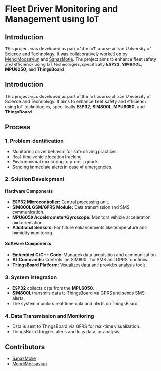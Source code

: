 # Fleet Driver Monitoring and Management using IoT

## Introduction

This project was developed as part of the IoT course at Iran University of Science and Technology. It was collaboratively worked on by [MehdiMoosaviun](https://github.com/tsSMehdiM) and [SanazMotie](https://github.com/sanazmotie). The project aims to enhance fleet safety and efficiency using IoT technologies, specifically **ESP32**, **SIM800L**, **MPU6050**, and **ThingsBoard**.

## Introduction

This project was developed as part of the IoT course at Iran University of Science and Technology. It aims to enhance fleet safety and efficiency using IoT technologies, specifically **ESP32**, **SIM800L**, **MPU6050**, and **ThingsBoard**.

## Process

### 1. Problem Identification
- Monitoring driver behavior for safe driving practices.
- Real-time vehicle location tracking.
- Environmental monitoring to protect goods.
- Sending immediate alerts in case of emergencies.

### 2. Solution Development

#### Hardware Components
- **ESP32 Microcontroller:** Central processing unit.
- **SIM800L GSM/GPRS Module:** Data transmission and SMS communication.
- **MPU6050 Accelerometer/Gyroscope:** Monitors vehicle acceleration and orientation.
- **Additional Sensors:** For future enhancements like temperature and humidity monitoring.

#### Software Components
- **Embedded C/C++ Code:** Manages data acquisition and communication.
- **AT Commands:** Controls the SIM800L for SMS and GPRS functions.
- **ThingsBoard Platform:** Visualizes data and provides analysis tools.

### 3. System Integration
- **ESP32** collects data from the **MPU6050**.
- **SIM800L** transmits data to ThingsBoard via GPRS and sends SMS alerts.
- The system monitors real-time data and alerts on ThingsBoard.

### 4. Data Transmission and Monitoring
- Data is sent to ThingsBoard via GPRS for real-time visualization.
- ThingsBoard triggers alerts and logs data for analysis.

## Contributors
-  [SanazMotie](https://github.com/sanazmotie)
-  [MehdiMoosaviun](https://github.com/tsSMehdiM)


